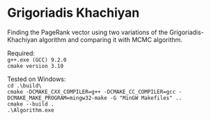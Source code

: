 # Grigoriadis Khachiyan
Finding the PageRank vector using two variations of the Grigoriadis-Khachiyan algorithm and comparing it with MCMC algorithm.

Required:  
```g++.exe (GCC) 9.2.0```  
```cmake version 3.10```  


Tested on Windows:  
```cd .\build\```  
```cmake -DCMAKE_CXX_COMPILER=g++ -DCMAKE_CC_COMPILER=gcc -DCMAKE_MAKE_PROGRAM=mingw32-make -G "MinGW Makefiles" ..```  
```cmake --build .```  
```.\Algorithm.exe```  
